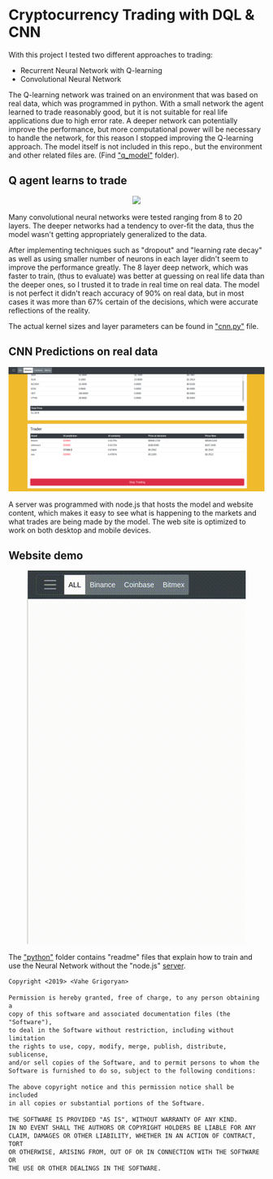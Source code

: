# Cryptocurrency Trading with DQL & CNN


With this project I tested two different approaches to trading:
* Recurrent Neural Network with Q-learning
* Convolutional Neural Network

The Q-learning network was trained on an environment that was based on real data, which was programmed in python. With a small network the agent learned to trade reasonably good, but it is not suitable for real life applications due to high error rate. A deeper network can potentially improve the performance, but more computational power will be necessary to handle the network, for this reason I stopped improving the Q-learning approach. 
The model itself is not included in this repo., but the environment and other related files are. (Find ["q_model"](https://github.com/Vahegian/MM_py/tree/master/python/AI/q_model) folder).   

## Q agent learns to trade
<p align="center"> <img src="projectFiles/q_agentD1.gif"/></p>

Many convolutional neural networks were tested ranging from 8 to 20 layers. 
The deeper networks had a tendency to over-fit the data, thus the model wasn't getting appropriately generalized to the data. 

After implementing techniques such as "dropout" and "learning rate decay" as well as using smaller number of neurons in each layer didn't seem to improve the performance greatly. 
The 8 layer deep network, which was faster to train, (thus to evaluate) was better at guessing on real life data than the deeper ones, so I trusted it to trade in real time on real data. The model is not perfect it didn't reach accuracy of 90% on real data, but in most cases it was more than 67% certain of the decisions, which were accurate reflections of the reality.

The actual kernel sizes and layer parameters can be found in ["cnn.py"](https://github.com/Vahegian/MM_py/blob/master/python/AI/NeuralNetworks/cnn.py) file.

## CNN Predictions on real data
<p align="center"> <img src="projectFiles/bbshot.png"/></p>

A server was programmed with node.js that hosts the model and website content, which makes it easy to see what is happening to the markets and what trades are being made by the model. The web site is optimized to work on both desktop and mobile devices.  

## Website demo
<p align="center"> <img src="projectFiles/mmpyD1.gif"/></p>

The ["python"](https://github.com/Vahegian/MM_py/tree/master/python) folder contains "readme" files that explain how to train and use the Neural Network without the "node.js" [server](https://github.com/Vahegian/MM_py/tree/master/server). 


    Copyright <2019> <Vahe Grigoryan>

    Permission is hereby granted, free of charge, to any person obtaining a
    copy of this software and associated documentation files (the "Software"),
    to deal in the Software without restriction, including without limitation
    the rights to use, copy, modify, merge, publish, distribute, sublicense,
    and/or sell copies of the Software, and to permit persons to whom the
    Software is furnished to do so, subject to the following conditions:
    
    The above copyright notice and this permission notice shall be included
    in all copies or substantial portions of the Software.

    THE SOFTWARE IS PROVIDED "AS IS", WITHOUT WARRANTY OF ANY KIND. 
    IN NO EVENT SHALL THE AUTHORS OR COPYRIGHT HOLDERS BE LIABLE FOR ANY
    CLAIM, DAMAGES OR OTHER LIABILITY, WHETHER IN AN ACTION OF CONTRACT, TORT
    OR OTHERWISE, ARISING FROM, OUT OF OR IN CONNECTION WITH THE SOFTWARE OR
    THE USE OR OTHER DEALINGS IN THE SOFTWARE.

